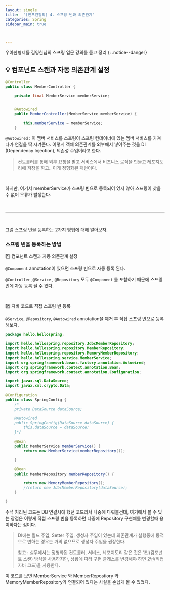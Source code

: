 ```yaml
---
layout: single
title:  "[인프런강의] 4. 스프링 빈과 의존관계"
categories: Spring
sidebar_main: true



---
```


우아한형제들 김영한님의 스프링 입문 강의를 듣고 정리
{: .notice--danger}


## 💡 컴포넌트 스캔과 자동 의존관계 설정

```java
@Controller
public class MemberController {

    private final MemberService memberService;


    @Autowired
    public MemberController(MemberService memberService) {

        this.memberService = memberService;
    }

```

`@Autowired` : 이 멤버 서비스를 스프링이 스프링 컨테이너에 있는 멤버 서비스를 가져다가 연결을 딱 시켜준다. 이렇게 객체 의존관계를 외부에서 넣어주는 것을 DI (Dependency Injection), 의존성 주입이라고 한다.

> 컨트롤러를 통해 외부 요청을 받고 서비스에서 비즈니스 로직을 만들고 레포지토리에 저장을 하고.. 이게 정형화된 패턴이다.

<br/>

하지만, 여기서 memberService가 스프링 빈으로 등록되어 있지 않아 스프링이 찾을 수 없어 오류가 발생한다.

<br/>

<hr/>

<br/>

그럼 스프링 빈을 등록하는 2가지 방법에 대해 알아보자.

### 스프링 빈을 등록하는 방법

1️⃣ 컴포넌트 스캔과 자동 의존관계 설정

`@Component` annotation이 있으면 스프링 빈으로 자동 등록 된다.

`@Controller` ,`@Service` , `@Repository` 모두 `@Component` 를 포함하기 때문에 스프링 빈에 자동 등록 될 수 있다.

<br/>

2️⃣ 자바 코드로 직접 스프링 빈 등록

`@Service`, `@Repository`, `@Autowired` annotation을 제거 후 직접 스프링 빈으로 등록해보자.

```java
package hello.hellospring;

import hello.hellospring.repository.JdbcMemberRepository;
import hello.hellospring.repository.MemberRepository;
import hello.hellospring.repository.MemoryMemberRepository;
import hello.hellospring.service.MemberService;
import org.springframework.beans.factory.annotation.Autowired;
import org.springframework.context.annotation.Bean;
import org.springframework.context.annotation.Configuration;

import javax.sql.DataSource;
import javax.xml.crypto.Data;

@Configuration
public class SpringConfig {
	/*
    private DataSource dataSource;

    @Autowired
    public SpringConfig(DataSource dataSource) {
        this.dataSource = dataSource;
    }*/

    @Bean
    public MemberService memberService() {
        return new MemberService(memberRepository());

    }

    @Bean
    public MemberRepository memberRepository() {

        return new MemoryMemberRepository();
        //return new JdbcMemberRepository(dataSource);
    }

}

```

주석 처리된 코드는 DB 연결시에 했던 코드라서 나중에 다뤄볼건데, 여기에서 볼 수 있는 장점은 이렇게 직접 스프링 빈을 등록하면 나중에 Repository 구현체를 변경할때 용이하다는 점이다.

> DI에는 필드 주입, Setter 주입, 생성자 주입이 있는데 의존관계가 실행중에 동적으로 변하는 경우는 거의 없으므로 생성자 주입을 권장한다.
>
> 참고 : 실무에서는 정형화된 컨트롤러, 서비스, 레포지토리 같은 것은 1번(컴포넌트 스캔) 방식을 사용하지만, 상황에 따라 구현 클래스를 변경해야 하면 2번(직접 자바 코드)을 사용한다.



이 코드를 보면 MemberService 와 MemberRepostiory 와 MemoryMemberRepository가 연결되어 있다는 사실을 손쉽게 볼 수 있었다.